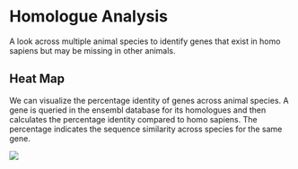 # Homologue Analysis

A look across multiple animal species to identify genes that exist in homo sapiens but may be missing in other animals. 

## Heat Map

We can visualize the percentage identity of genes across animal species. A gene is queried in the ensembl database for its homologues and then calculates the percentage identity compared to homo sapiens. The percentage indicates the sequence similarity across species for the same gene. 

![](https://github.com/ethanspraggon/HomologueAnalysis/images/Figure_1.png)
